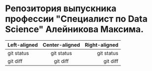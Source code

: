 # Репозитория выпускника профессии "Специалист по Data Science" Алейникова Максима.

| Left-aligned | Center-aligned | Right-aligned |
| :---         |     :---:      |          ---: |
| git status   | git status     | git status    |
| git diff     | git diff       | git diff      |
